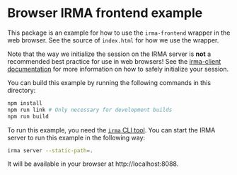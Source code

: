 # Browser IRMA frontend example

This package is an example for how to use the `irma-frontend` wrapper in the
web browser. See the source of `index.html` for how we use the wrapper.

Note that the way we initialize the session on the IRMA server is **not** a
recommended best practice for use in web browsers! See the
[irma-client documentation](../../../plugins/irma-client) for more information
on how to safely initialize your session.

You can build this example by running the following commands in this directory:

```bash
npm install
npm run link # Only necessary for development builds
npm run build
```

To run this example, you need the [`irma` CLI tool](https://github.com/privacybydesign/irmago/releases/latest).
You can start the IRMA server to run this example in the following way:

```bash
irma server --static-path=.
```

It will be available in your browser at http://localhost:8088.

